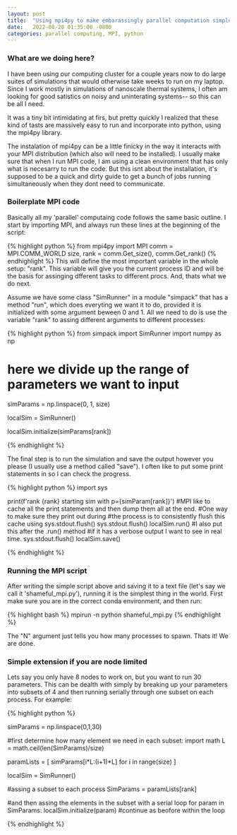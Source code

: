 ```yaml
---
layout: post
title:  "Using mpi4py to make embarassingly parallel computation simple"
date:   2022-08-20 01:35:00 -0800
categories: parallel computing, MPI, python
---
```


### What are we doing here?

I have been using our computing cluster for a couple years now to do large suites of simulations that would otherwise take weeks to run on my laptop. Since I work mostly in simulations of nanoscale thermal systems, I often am looking for good satistics on noisy and uninterating systems-- so this can be all I need.

It was a tiny bit intimidating at firs, but pretty quickly I realized that these kind of tasts are massively easy to run and incorporate into python, using the mpi4py library.

The instalation of mpi4py can be a little finicky in the way it interacts with your MPI distribution (which also will need to be installed). I usually make sure that when I run MPI code, I am using a clean environment that has only what is necesarry to run the code. But this isnt about the installation, it's supposed to be a quick and dirty guide to get a bunch of jobs running simultaneously when they dont need to communicate.

### Boilerplate MPI code
Basically all my 'parallel' computaing code follows the same basic outline. I start by importing MPI, and always run these lines at the beginning of the script:

{% highlight python %}
from mpi4py import MPI
comm = MPI.COMM_WORLD
size, rank = comm.Get_size(), comm.Get_rank()
{% endhighlight %}
This will define the most important variable in the whole setup: "rank". This variable will give you the current process ID and will be the basis for assinging dfferent tasks to different procs. And, thats what we do next.

Assume we have some class "SimRunner" in a module "simpack" that has a method "run", which does everyting we want it to do, provided it is initialized with some argument beween 0 and 1. All we need to do is use the variable "rank" to assing different arguments to different processes:

{% highlight python %}
from simpack import SimRunner
import numpy as np
# here we divide up the range of parameters we want to input
simParams = np.linspace(0, 1, size)

localSim = SimRunner()

localSim.initialize(simParams[rank])

{% endhighlight %}

The final step is to run the simulation and save the output however you please (I usually use a method called "save"). I often like to put some print statements in so I can check the progress.

{% highlight python %}
import sys

print(f'rank {rank} starting sim with p={simParam[rank]}')
#MPI like to cache all the print statements and then dump them all at the end. 
#One way to make sure they print out during
#the process is to consistently flush this cache using sys.stdout.flush()
sys.stdout.flush()
localSim.run()
#I also put this after the .run() method 
#if it has a verbose output I want to see in real time.
sys.stdout.flush()
localSim.save()

{% endhighlight %}

### Running the MPI script
After writing the simple script above and saving it to a text file (let's say we call it 'shameful_mpi.py'), running it is the simplest thing in the world. First make sure you are in the correct conda environment, and then run:

{% highlight bash %}
mpirun -n <N> python shameful_mpi.py
{% endhighlight %}

The "N" argument just tells you how many processes to spawn. Thats it! We are done. 

### Simple extension if you are node limited
Lets say you only have 8 nodes to work on, but you want to run 30 parameters. This can be dealth with simply by breaking up your parameters into subsets of 4 and then running serially through one subset on each process. For example:

{% highlight python %}

simParams = np.linspace(0,1,30)

#first determine how many element we need in each subset:
import math
L = math.ceil(len(SimParams)/size)

paramLists = [ simParams[i*L:(i+1)*L] for i in range(size) ]

localSim = SimRunner()

#assing a subset to each process
SimParams = paramLists[rank]

#and then assing the elements in the subset with a serial loop
for param in SimParams:
    localSim.initialize(param)
    #continue as beofore within the loop

{% endhighlight %}












